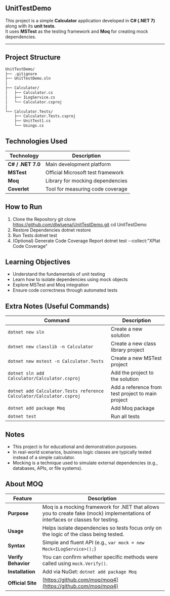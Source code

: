 ## UnitTestDemo

This project is a simple **Calculator** application developed in **C# (.NET 7)** along with its **unit tests**.  
It uses **MSTest** as the testing framework and **Moq** for creating mock dependencies.

---

## Project Structure

```bash
UnitTestDemo/
├── .gitignore
├── UnitTestDemo.sln
│
├── Calculator/
│   ├── Calculator.cs
│   ├── ILogService.cs
│   └── Calculator.csproj
│
└── Calculator.Tests/
    ├── Calculator.Tests.csproj
    ├── UnitTest1.cs
    └── Usings.cs
```
## Technologies Used
| Technology        | Description                       |
| ------------------| ----------------------------------|
| **C# / .NET 7.0** | Main development platform         |
| **MSTest**        | Official Microsoft test framework |
| **Moq**           | Library for mocking dependencies  |
| **Coverlet**      | Tool for measuring code coverage  |

## How to Run
1. Clone the Repository
git clone https://github.com/dlwluena/UnitTestDemo.git
cd UnitTestDemo
2. Restore Dependencies
dotnet restore
3. Run Tests
dotnet test
4. (Optional) Generate Code Coverage Report
dotnet test --collect:"XPlat Code Coverage"

## Learning Objectives
- Understand the fundamentals of unit testing
- Learn how to isolate dependencies using mock objects
- Explore MSTest and Moq integration
- Ensure code correctness through automated tests

## Extra Notes (Useful Commands)
| Command                                                              | Description                                       |
| -------------------------------------------------------------------- | ------------------------------------------------- |
| `dotnet new sln`                                                     | Create a new solution                             |
| `dotnet new classlib -n Calculator`                                  | Create a new class library project                |
| `dotnet new mstest -n Calculator.Tests`                              | Create a new MSTest project                       |
| `dotnet sln add Calculator/Calculator.csproj`                        | Add the project to the solution                   |
| `dotnet add Calculator.Tests reference Calculator/Calculator.csproj` | Add a reference from test project to main project |
| `dotnet add package Moq`                                             | Add Moq package                                   |
| `dotnet test`                                                        | Run all tests                                     |

## Notes
- This project is for educational and demonstration purposes.
- In real-world scenarios, business logic classes are typically tested instead of a simple calculator.
- Mocking is a technique used to simulate external dependencies (e.g., databases, APIs, or file systems).

## About MOQ
| Feature             | Description                                                                                                                       |
| --------------------| -------------------------------------------------------------------------------------------------------------------------------   |
| **Purpose**         | Moq is a mocking framework for .NET that allows you to create fake (mock) implementations of interfaces or classes for testing.   |
| **Usage**           | Helps isolate dependencies so tests focus only on the logic of the class being tested.                                            |
| **Syntax**          | Simple and fluent API (e.g., `var mock = new Mock<ILogService>();`)                                                               |
| **Verify Behavior** | You can confirm whether specific methods were called using `mock.Verify()`.                                                       |
| **Installation**    | Add via NuGet: `dotnet add package Moq`                                                                                           |
| **Official Site**   | [https://github.com/moq/moq4](https://github.com/moq/moq4)                                                                        |

